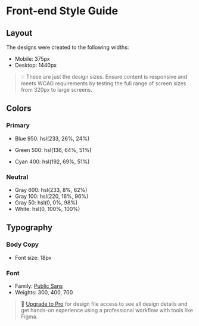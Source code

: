 # Front-end Style Guide

## Layout

The designs were created to the following widths:

- Mobile: 375px
- Desktop: 1440px

> 💡 These are just the design sizes. Ensure content is responsive and meets WCAG requirements by testing the full range of screen sizes from 320px to large screens.

## Colors

### Primary

- Blue 950: hsl(233, 26%, 24%)

- Green 500: hsl(136, 64%, 51%)
- Cyan 400: hsl(192, 69%, 51%)

### Neutral

- Gray 600: hsl(233, 8%, 62%)
- Gray 100: hsl(220, 16%, 96%)
- Gray 50: hsl(0, 0%, 98%)
- White: hsl(0, 100%, 100%)

## Typography

### Body Copy

- Font size: 18px

### Font

- Family: [Public Sans](https://fonts.google.com/specimen/Public+Sans)
- Weights: 300, 400, 700

> 💎 [Upgrade to Pro](https://www.frontendmentor.io/pro?ref=style-guide) for design file access to see all design details and get hands-on experience using a professional workflow with tools like Figma.
